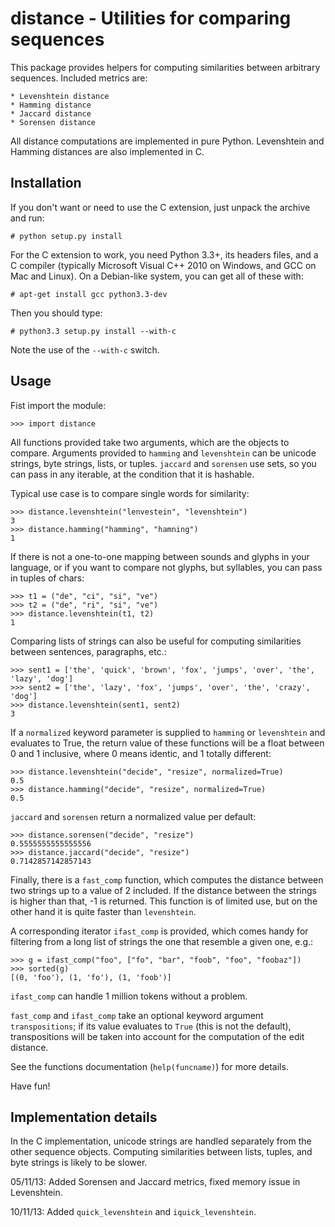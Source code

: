 distance - Utilities for comparing sequences
============================================

This package provides helpers for computing similarities between arbitrary sequences. Included metrics are:

	* Levenshtein distance
	* Hamming distance
	* Jaccard distance
	* Sorensen distance

All distance computations are implemented in pure Python. Levenshtein and Hamming distances are also implemented in C.


Installation
------------

If you don't want or need to use the C extension, just unpack the archive and run:

	# python setup.py install

For the C extension to work, you need Python 3.3+, its headers files, and a C compiler (typically Microsoft Visual C++ 2010 on Windows, and GCC on Mac and Linux). On a Debian-like system, you can get all of these with:

	# apt-get install gcc python3.3-dev

Then you should type:

	# python3.3 setup.py install --with-c

Note the use of the `--with-c` switch.


Usage
-----

Fist import the module:

	>>> import distance

All functions provided take two arguments, which are the objects to compare. Arguments provided to `hamming` and `levenshtein` can be unicode strings, byte strings, lists, or tuples. `jaccard` and `sorensen` use sets, so you can pass in any iterable, at the condition that it is hashable.

Typical use case is to compare single words for similarity:

	>>> distance.levenshtein("lenvestein", "levenshtein")
	3
	>>> distance.hamming("hamming", "hamning")
	1

If there is not a one-to-one mapping between sounds and glyphs in your language, or if you want to compare not glyphs, but syllables, you can pass in tuples of chars:

	>>> t1 = ("de", "ci", "si", "ve")
	>>> t2 = ("de", "ri", "si", "ve")
	>>> distance.levenshtein(t1, t2)
	1

Comparing lists of strings can also be useful for computing similarities between sentences, paragraphs, etc.:

	>>> sent1 = ['the', 'quick', 'brown', 'fox', 'jumps', 'over', 'the', 'lazy', 'dog']
	>>> sent2 = ['the', 'lazy', 'fox', 'jumps', 'over', 'the', 'crazy', 'dog']
	>>> distance.levenshtein(sent1, sent2)
	3

If a `normalized` keyword parameter is supplied to `hamming` or `levenshtein` and evaluates to True, the return value of these functions will be a float between 0 and 1 inclusive, where 0 means identic, and 1 totally different:

	>>> distance.levenshtein("decide", "resize", normalized=True)
	0.5
	>>> distance.hamming("decide", "resize", normalized=True)
	0.5

`jaccard` and `sorensen` return a normalized value per default:

	>>> distance.sorensen("decide", "resize")
	0.5555555555555556
	>>> distance.jaccard("decide", "resize")
	0.7142857142857143

Finally, there is a `fast_comp` function, which computes the distance between two strings up to a value of 2 included. If the distance between the strings is higher than that, -1 is returned. This function is of limited use, but on the other hand it is quite faster than `levenshtein`.

A corresponding iterator `ifast_comp` is provided, which comes handy for filtering from a long list of strings the one that resemble a given one, e.g.:

	>>> g = ifast_comp("foo", ["fo", "bar", "foob", "foo", "foobaz"])
	>>> sorted(g)
	[(0, 'foo'), (1, 'fo'), (1, 'foob')]

`ifast_comp` can handle 1 million tokens without a problem.

`fast_comp` and `ifast_comp` take an optional keyword argument `transpositions`; if its value evaluates to `True` (this is not the default), transpositions will be taken into account for the computation of the edit distance.

See the functions documentation (`help(funcname)`) for more details.

Have fun!


Implementation details
----------------------

In the C implementation, unicode strings are handled separately from the other sequence objects. Computing similarities between lists, tuples, and byte strings is likely to be slower.

05/11/13: Added Sorensen and Jaccard metrics, fixed memory issue in Levenshtein.

10/11/13: Added `quick_levenshtein` and `iquick_levenshtein`.

